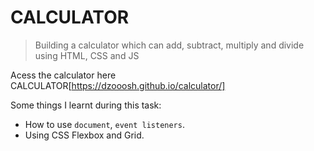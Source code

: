 # CALCULATOR

> Building a calculator which can add, subtract, multiply and divide using HTML, CSS and JS

Acess the calculator here
CALCULATOR[https://dzooosh.github.io/calculator/]

Some things I learnt during this task:
- How to use `document`, `event listeners`.
- Using CSS Flexbox and Grid.